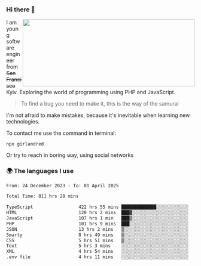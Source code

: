 ### Hi there 👋  

<img align='right' src="https://github-readme-stats.vercel.app/api?username=girlandred&count_private=true&show_icons=true&include_all_commits=true&hide_rank=true&hide_title=true&theme=buefy&card_width=300" width=460 height=180>


I am young software engineer from ~~San Francisco~~ Kyiv. Exploring the world of programming using PHP and JavaScript.


> To find a bug you need to make it, this is the way of the samurai



I'm not afraid to make mistakes, because it's inevitable when learning new technologies.

To contact me use the command in terminal:

```
npx girlandred
```

Or try to reach in boring way, using social networks


### 🌍 The languages I use

<!--START_SECTION:waka-->

```txt
From: 24 December 2023 - To: 01 April 2025

Total Time: 811 hrs 28 mins

TypeScript                 422 hrs 55 mins █████████████░░░░░░░░░░░░   52.11 %
HTML                       120 hrs 2 mins  ███▓░░░░░░░░░░░░░░░░░░░░░   14.79 %
JavaScript                 107 hrs 1 min   ███▒░░░░░░░░░░░░░░░░░░░░░   13.19 %
PHP                        101 hrs 9 mins  ███░░░░░░░░░░░░░░░░░░░░░░   12.46 %
JSON                       13 hrs 2 mins   ▒░░░░░░░░░░░░░░░░░░░░░░░░   01.61 %
Smarty                     8 hrs 49 mins   ▒░░░░░░░░░░░░░░░░░░░░░░░░   01.09 %
CSS                        5 hrs 51 mins   ▒░░░░░░░░░░░░░░░░░░░░░░░░   00.72 %
Text                       5 hrs 3 mins    ░░░░░░░░░░░░░░░░░░░░░░░░░   00.62 %
XML                        4 hrs 54 mins   ░░░░░░░░░░░░░░░░░░░░░░░░░   00.61 %
.env file                  4 hrs 11 mins   ░░░░░░░░░░░░░░░░░░░░░░░░░   00.52 %
```

<!--END_SECTION:waka-->

